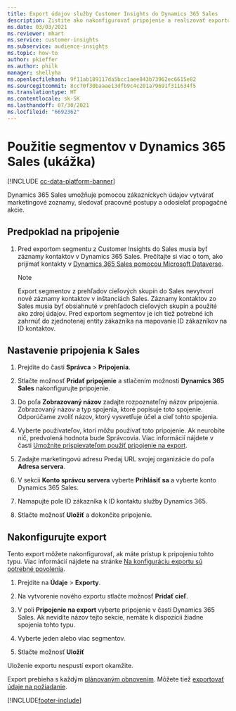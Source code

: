 ```yaml
---
title: Export údajov služby Customer Insights do Dynamics 365 Sales
description: Zistite ako nakonfigurovať pripojenie a realizovať exportovanie do Dynamics 365 Sales.
ms.date: 03/03/2021
ms.reviewer: mhart
ms.service: customer-insights
ms.subservice: audience-insights
ms.topic: how-to
author: pkieffer
ms.author: philk
manager: shellyha
ms.openlocfilehash: 9f11ab189117da5bcc1aee843b73962ec6615e82
ms.sourcegitcommit: 8cc70f30baaae13dfb9c4c201a79691f311634f5
ms.translationtype: HT
ms.contentlocale: sk-SK
ms.lasthandoff: 07/30/2021
ms.locfileid: "6692362"
---
```

# <a name="use-segments-in-dynamics-365-sales-preview"></a>Použitie segmentov v Dynamics 365 Sales (ukážka)

[!INCLUDE [cc-data-platform-banner](../includes/cc-data-platform-banner.md)]

Dynamics 365 Sales umožňuje pomocou zákazníckych údajov vytvárať marketingové zoznamy, sledovať pracovné postupy a odosielať propagačné akcie.

## <a name="prerequisite-for-connection"></a>Predpoklad na pripojenie

1. Pred exportom segmentu z Customer Insights do Sales musia byť záznamy kontaktov v Dynamics 365 Sales. Prečítajte si viac o tom, ako prijímať kontakty v [Dynamics 365 Sales pomocou Microsoft Dataverse](connect-power-query.md).

   > [!NOTE]
   > Export segmentov z prehľadov cieľových skupín do Sales nevytvorí nové záznamy kontaktov v inštanciách Sales. Záznamy kontaktov zo Sales musia byť obsiahnuté v prehľadoch cieľových skupín a použité ako zdroj údajov. Pred exportom segmentov je ich tiež potrebné ich zahrnúť do zjednotenej entity zákazníka na mapovanie ID zákazníkov na ID kontaktov.

## <a name="set-up-the-connection-to-sales"></a>Nastavenie pripojenia k Sales

1. Prejdite do časti **Správca** > **Pripojenia**.

1. Stlačte možnosť **Pridať pripojenie** a stlačením možnosti **Dynamics 365 Sales** nakonfigurujte pripojenie.

1. Do poľa **Zobrazovaný názov** zadajte rozpoznateľný názov pripojenia. Zobrazovaný názov a typ spojenia, ktoré popisuje toto spojenie. Odporúčame zvoliť názov, ktorý vysvetľuje účel a cieľ tohto spojenia.

1. Vyberte používateľov, ktorí môžu používať toto pripojenie. Ak neurobíte nič, predvolená hodnota bude Správcovia. Viac informácií nájdete v časti [Umožnite prispievateľom použiť pripojenie na export](connections.md#allow-contributors-to-use-a-connection-for-exports).

1. Zadajte marketingovú adresu Predaj URL svojej organizácie do poľa **Adresa servera**.

1. V sekcii **Konto správcu servera** vyberte **Prihlásiť sa** a vyberte konto Dynamics 365 Sales.

1. Namapujte pole ID zákazníka k ID kontaktu služby Dynamics 365.

1. Stlačte možnosť **Uložiť** a dokončite pripojenie. 

## <a name="configure-an-export"></a>Nakonfigurujte export

Tento export môžete nakonfigurovať, ak máte prístup k pripojeniu tohto typu. Viac informácií nájdete na stránke [Na konfiguráciu exportu sú potrebné povolenia](export-destinations.md#set-up-a-new-export).

1. Prejdite na **Údaje** > **Exporty**.

1. Na vytvorenie nového exportu stlačte možnosť **Pridať cieľ**.

1. V poli **Pripojenie na export** vyberte pripojenie v časti Dynamics 365 Sales. Ak nevidíte názov tejto sekcie, nemáte k dispozícii žiadne spojenia tohto typu.

1. Vyberte jeden alebo viac segmentov.

1. Stlačte možnosť **Uložiť**

Uloženie exportu nespustí export okamžite.

Export prebieha s každým [plánovaným obnovením](system.md#schedule-tab). Môžete tiež [exportovať údaje na požiadanie](export-destinations.md#run-exports-on-demand). 

[!INCLUDE[footer-include](../includes/footer-banner.md)]
